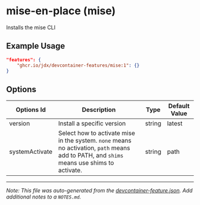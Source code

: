 # mise-en-place (mise)

Installs the mise CLI

## Example Usage

```json
"features": {
    "ghcr.io/jdx/devcontainer-features/mise:1": {}
}
```

## Options

| Options Id     | Description                                                                                                                               | Type   | Default Value |
| -------------- | ----------------------------------------------------------------------------------------------------------------------------------------- | ------ | ------------- |
| version        | Install a specific version                                                                                                                | string | latest        |
| systemActivate | Select how to activate mise in the system. `none` means no activation, `path` means add to PATH, and `shims` means use shims to activate. | string | path          |

---

_Note: This file was auto-generated from the [devcontainer-feature.json](devcontainer-feature.json). Add additional notes to a `NOTES.md`._

